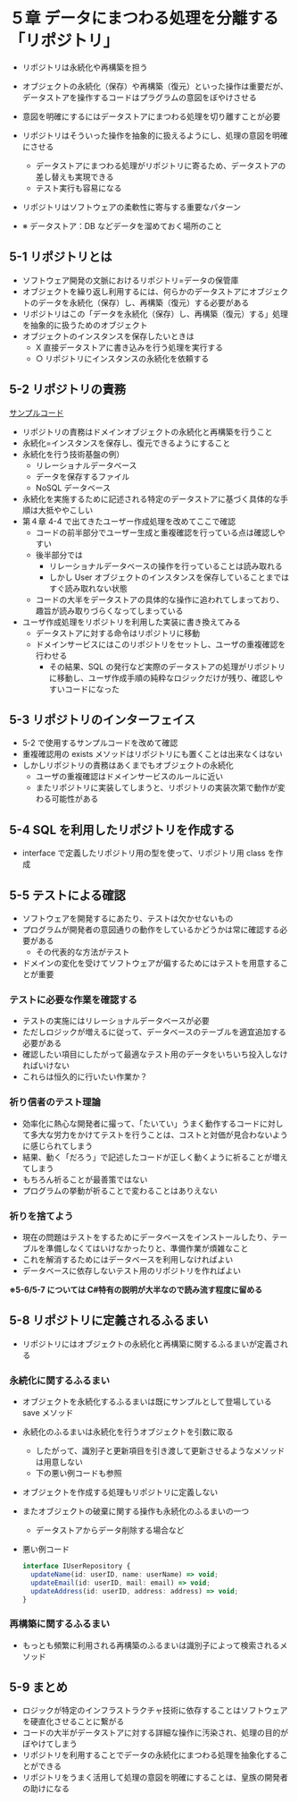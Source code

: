 # ５章 データにまつわる処理を分離する「リポジトリ」

- リポジトリは永続化や再構築を担う
- オブジェクトの永続化（保存）や再構築（復元）といった操作は重要だが、データストアを操作するコードはプラグラムの意図をぼやけさせる
- 意図を明確にするにはデータストアにまつわる処理を切り離すことが必要
- リポジトリはそういった操作を抽象的に扱えるようにし、処理の意図を明確にさせる
  - データストアにまつわる処理がリポジトリに寄るため、データストアの差し替えも実現できる
  - テスト実行も容易になる
- リポジトリはソフトウェアの柔軟性に寄与する重要なパターン

- ※ データストア：DB などデータを溜めておく場所のこと

## 5-1 リポジトリとは

- ソフトウェア開発の文脈におけるリポジトリ=データの保管庫
- オブジェクトを繰り返し利用するには、何らかのデータストアにオブジェクトのデータを永続化（保存）し、再構築（復元）する必要がある
- リポジトリはこの「データを永続化（保存）し、再構築（復元）する」処理を抽象的に扱うためのオブジェクト
- オブジェクトのインスタンスを保存したいときは
  - X 直接データストアに書き込みを行う処理を実行する
  - ○ リポジトリにインスタンスの永続化を依頼する

## 5-2 リポジトリの責務

[サンプルコード](https://github.com/miily8310s/ddd-bottomup/blob/master/chap5/SampleCodes/5-2.ts)

- リポジトリの責務はドメインオブジェクトの永続化と再構築を行うこと
- 永続化=インスタンスを保存し、復元できるようにすること
- 永続化を行う技術基盤の例）
  - リレーショナルデータベース
  - データを保存するファイル
  - NoSQL データベース
- 永続化を実施するために記述される特定のデータストアに基づく具体的な手順は大抵ややこしい
- 第４章 4-4 で出てきたユーザー作成処理を改めてここで確認
  - コードの前半部分でユーザー生成と重複確認を行っている点は確認しやすい
  - 後半部分では
    - リレーショナルデータベースの操作を行っていることは読み取れる
    - しかし User オブジェクトのインスタンスを保存していることまではすぐ読み取れない状態
  - コードの大半をデータストアの具体的な操作に追われてしまっており、趣旨が読み取りづらくなってしまっている
- ユーザ作成処理をリポジトリを利用した実装に書き換えてみる
  - データストアに対する命令はリポジトリに移動
  - ドメインサービスにはこのリポジトリをセットし、ユーザの重複確認を行わせる
    - その結果、SQL の発行など実際のデータストアの処理がリポジトリに移動し、ユーザ作成手順の純粋なロジックだけが残り、確認しやすいコードになった

## 5-3 リポジトリのインターフェイス

- 5-2 で使用するサンプルコードを改めて確認
- 重複確認用の exists メソッドはリポジトリにも置くことは出来なくはない
- しかしリポジトリの責務はあくまでもオブジェクトの永続化
  - ユーザの重複確認はドメインサービスのルールに近い
  - またリポジトリに実装してしまうと、リポジトリの実装次第で動作が変わる可能性がある

## 5-4 SQL を利用したリポジトリを作成する

- interface で定義したリポジトリ用の型を使って、リポジトリ用 class を作成

## 5-5 テストによる確認

- ソフトウェアを開発するにあたり、テストは欠かせないもの
- プログラムが開発者の意図通りの動作をしているかどうかは常に確認する必要がある
  - その代表的な方法がテスト
- ドメインの変化を受けてソフトウェアが偏するためにはテストを用意することが重要

### テストに必要な作業を確認する

- テストの実施にはリレーショナルデータベースが必要
- ただしロジックが増えるに従って、データベースのテーブルを適宜追加する必要がある
- 確認したい項目にしたがって最適なテスト用のデータをいちいち投入しなければいけない
- これらは恒久的に行いたい作業か？

### 祈り信者のテスト理論

- 効率化に熱心な開発者に撮って、「たいてい」うまく動作するコードに対して多大な労力をかけてテストを行うことは、コストと対価が見合わないように感じられてしまう
- 結果、動く「だろう」で記述したコードが正しく動くように祈ることが増えてしまう
- もちろん祈ることが最善策ではない
- プログラムの挙動が祈ることで変わることはありえない

### 祈りを捨てよう

- 現在の問題はテストをするためにデータベースをインストールしたり、テーブルを準備しなくてはいけなかったりと、準備作業が煩雑なこと
- これを解消するためにはデータベースを利用しなければよい
- データベースに依存しないテスト用のリポジトリを作ればよい

**※5-6/5-7 については C#特有の説明が大半なので読み流す程度に留める**

## 5-8 リポジトリに定義されるふるまい

- リポジトリにはオブジェクトの永続化と再構築に関するふるまいが定義される

### 永続化に関するふるまい

- オブジェクトを永続化するふるまいは既にサンプルとして登場している save メソッド
- 永続化のふるまいは永続化を行うオブジェクトを引数に取る
  - したがって、識別子と更新項目を引き渡して更新させるようなメソッドは用意しない
  - 下の悪い例コードも参照
- オブジェクトを作成する処理もリポジトリに定義しない
- またオブジェクトの破棄に関する操作も永続化のふるまいの一つ

  - データストアからデータ削除する場合など

- 悪い例コード
  ```ts
  interface IUserRepository {
    updateName(id: userID, name: userName) => void;
    updateEmail(id: userID, mail: email) => void;
    updateAddress(id: userID, address: address) => void;
  }
  ```

### 再構築に関するふるまい

- もっとも頻繁に利用される再構築のふるまいは識別子によって検索されるメソッド

## 5-9 まとめ

- ロジックが特定のインフラストラクチャ技術に依存することはソフトウェアを硬直化させることに繋がる
- コードの大半がデータストアに対する詳細な操作に汚染され、処理の目的がぼやけてしまう
- リポジトリを利用することでデータの永続化にまつわる処理を抽象化することができる
- リポジトリをうまく活用して処理の意図を明確にすることは、皇族の開発者の助けになる
